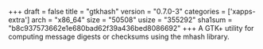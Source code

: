 +++
draft = false
title = "gtkhash"
version = "0.7.0-3"
categories = ['xapps-extra']
arch = "x86_64"
size = "50508"
usize = "355292"
sha1sum = "b8c937573662e1e680bad62f39a436bed8086692"
+++
A GTK+ utility for computing message digests or checksums using the mhash library.
